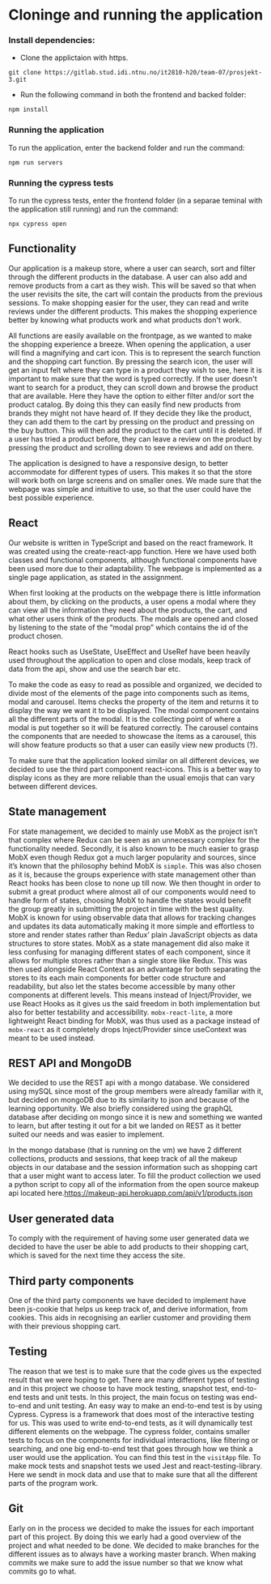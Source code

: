# Cloninge and running the application

### Install dependencies:

- Clone the applictaion with https.

`git clone https://gitlab.stud.idi.ntnu.no/it2810-h20/team-07/prosjekt-3.git `

- Run the following command in both the frontend and backed folder:

`npm install`

### Running the application

To run the application, enter the backend folder and run the command:

    npm run servers

### Running the cypress tests

To run the cypress tests, enter the frontend folder (in a separae teminal with the application still running) and run the command:

    npx cypress open

## Functionality

Our application is a makeup store, where a user can search, sort and filter through the different products in the database. A user can also add and remove products from a cart as they wish. This will be saved so that when the user revisits the site, the cart will contain the products from the previous sessions. To make shopping easier for the user, they can read and write reviews under the different products. This makes the shopping experience better by knowing what products work and what products don't work.

All functions are easily available on the frontpage, as we wanted to make the shopping experience a breeze. When opening the application, a user will find a magnifying and cart icon. This is to represent the search function and the shopping cart function. By pressing the search icon, the user will get an input felt where they can type in a product they wish to see, here it is important to make sure that the word is typed correctly. If the user doesn't want to search for a product, they can scroll down and browse the product that are available. Here they have the option to either filter and/or sort the product catalog. By doing this they can easily find new products from brands they might not have heard of. If they decide they like the product, they can add them to the cart by pressing on the product and pressing on the buy button. This will then add the product to the cart until it is deleted. If a user has tried a product before, they can leave a review on the product by pressing the product and scrolling down to see reviews and add on there.

The application is designed to have a responsive design, to better accommodate for different types of users. This makes it so that the store will work both on large screens and on smaller ones. We made sure that the webpage was simple and intuitive to use, so that the user could have the best possible experience.

## React

Our website is written in TypeScript and based on the react framework. It was created using the create-react-app function. Here we have used both classes and functional components, although functional components have been used more due to their adaptability. The webpage is implemented as a single page application, as stated in the assignment.

When first looking at the products on the webpage there is little information about them, by clicking on the products, a user opens a modal where they can view all the information they need about the products, the cart, and what other users think of the products. The modals are opened and closed by listening to the state of the “modal prop” which contains the id of the product chosen.

React hooks such as UseState, UseEffect and UseRef have been heavily used throughout the application to open and close modals, keep track of data from the api, show and use the search bar etc.

To make the code as easy to read as possible and organized, we decided to divide most of the elements of the page into components such as items, modal and carousel. Items checks the property of the item and returns it to display the way we want it to be displayed. The modal component contains all the different parts of the modal. It is the collecting point of where a modal is put together so it will be featured correctly. The carousel contains the components that are needed to showcase the items as a carousel, this will show feature products so that a user can easily view new products (?).

To make sure that the application looked similar on all different devices, we decided to use the third part component react-icons. This is a better way to display icons as they are more reliable than the usual emojis that can vary between different devices.

## State management

For state management, we decided to mainly use MobX as the project isn’t that complex where Redux can be seen as an unnecessary complex for the functionality needed. Secondly, it is also known to be much easier to grasp MobX even though Redux got a much larger popularity and sources, since it’s known that the philosophy behind MobX is `simple`. This was also chosen as it is, because the groups experience with state management other than React hooks has been close to none up till now. We then thought in order to submit a great product where almost all of our components would need to handle form of states, choosing MobX to handle the states would benefit the group greatly in submitting the project in time with the best quality. MobX is known for using observable data that allows for tracking changes and updates its data automatically making it more simple and effortless to store and render states rather than Redux’ plain JavaScript objects as data structures to store states. MobX as a state management did also make it less confusing for managing different states of each component, since it allows for multiple stores rather than a single store like Redux. This was then used alongside React Context as an advantage for both separating the stores to its each main components for better code structure and readability, but also let the states become accessible by many other components at different levels. This means instead of Inject/Provider, we use React Hooks as it gives us the said freedom in both implementation but also for better testability and accessibility. `mobx-react-lite`, a more lightweight React binding for MobX, was thus used as a package instead of `mobx-react` as it completely drops Inject/Provider since useContext was meant to be used instead.

## REST API and MongoDB

We decided to use the REST api with a mongo database. We considered using mySQL since most of the group members were already familiar with it, but decided on mongoDB due to its similarity to json and because of the learning opportunity. We also briefly considered using the graphQL database after deciding on mongo since it is new and something we wanted to learn, but after testing it out for a bit we landed on REST as it better suited our needs and was easier to implement.

In the mongo database (that is running on the vm) we have 2 different collections, products and sessions, that keep track of all the makeup objects in our database and the session information such as shopping cart that a user might want to access later. To fill the product collection we used a python script to copy all of the information from the open source makeup api located here.https://makeup-api.herokuapp.com/api/v1/products.json

## User generated data

To comply with the requirement of having some user generated data we decided to have the user be able to add products to their shopping cart, which is saved for the next time they access the site.

## Third party components

One of the third party components we have decided to implement have been js-cookie that helps us keep track of, and derive information, from cookies. This aids in recognising an earlier customer and providing them with their previous shopping cart.

## Testing

The reason that we test is to make sure that the code gives us the expected result that we were hoping to get. There are many different types of testing and in this project we choose to have mock testing, snapshot test, end-to-end tests and unit tests. In this project, the main focus on testing was end-to-end and unit testing. An easy way to make an end-to-end test is by using Cypress. Cypress is a framework that does most of the interactive testing for us. This was used to write end-to-end tests, as it will dynamically test different elements on the webpage. The cypress folder, contains smaller tests to focus on the components for individual interactions, like filtering or searching, and one big end-to-end test that goes through how we think a user would use the application. You can find this test in the `visitApp` file. To make mock tests and snapshot tests we used Jest and react-testing-library. Here we sendt in mock data and use that to make sure that all the different parts of the program work.


## Git

Early on in the process we decided to make the issues for each important part of this project. By doing this we early had a good overview of the project and what needed to be done. We decided to make branches for the different issues as to always have a working master branch. When making commits we make sure to add the issue number so that we know what commits go to what.
